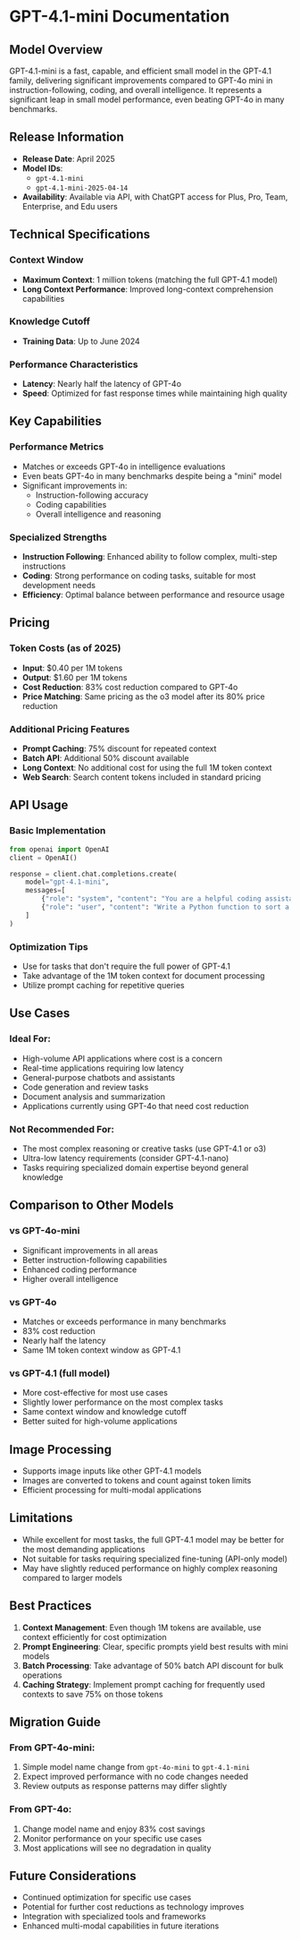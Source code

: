 # GPT-4.1-mini Documentation

## Model Overview

GPT-4.1-mini is a fast, capable, and efficient small model in the GPT-4.1 family, delivering significant improvements compared to GPT-4o mini in instruction-following, coding, and overall intelligence. It represents a significant leap in small model performance, even beating GPT-4o in many benchmarks.

## Release Information

- **Release Date**: April 2025
- **Model IDs**: 
  - `gpt-4.1-mini`
  - `gpt-4.1-mini-2025-04-14`
- **Availability**: Available via API, with ChatGPT access for Plus, Pro, Team, Enterprise, and Edu users

## Technical Specifications

### Context Window
- **Maximum Context**: 1 million tokens (matching the full GPT-4.1 model)
- **Long Context Performance**: Improved long-context comprehension capabilities

### Knowledge Cutoff
- **Training Data**: Up to June 2024

### Performance Characteristics
- **Latency**: Nearly half the latency of GPT-4o
- **Speed**: Optimized for fast response times while maintaining high quality

## Key Capabilities

### Performance Metrics
- Matches or exceeds GPT-4o in intelligence evaluations
- Even beats GPT-4o in many benchmarks despite being a "mini" model
- Significant improvements in:
  - Instruction-following accuracy
  - Coding capabilities
  - Overall intelligence and reasoning

### Specialized Strengths
- **Instruction Following**: Enhanced ability to follow complex, multi-step instructions
- **Coding**: Strong performance on coding tasks, suitable for most development needs
- **Efficiency**: Optimal balance between performance and resource usage

## Pricing

### Token Costs (as of 2025)
- **Input**: $0.40 per 1M tokens
- **Output**: $1.60 per 1M tokens
- **Cost Reduction**: 83% cost reduction compared to GPT-4o
- **Price Matching**: Same pricing as the o3 model after its 80% price reduction

### Additional Pricing Features
- **Prompt Caching**: 75% discount for repeated context
- **Batch API**: Additional 50% discount available
- **Long Context**: No additional cost for using the full 1M token context
- **Web Search**: Search content tokens included in standard pricing

## API Usage

### Basic Implementation
```python
from openai import OpenAI
client = OpenAI()

response = client.chat.completions.create(
    model="gpt-4.1-mini",
    messages=[
        {"role": "system", "content": "You are a helpful coding assistant."},
        {"role": "user", "content": "Write a Python function to sort a list."}
    ]
)
```

### Optimization Tips
- Use for tasks that don't require the full power of GPT-4.1
- Take advantage of the 1M token context for document processing
- Utilize prompt caching for repetitive queries

## Use Cases

### Ideal For:
- High-volume API applications where cost is a concern
- Real-time applications requiring low latency
- General-purpose chatbots and assistants
- Code generation and review tasks
- Document analysis and summarization
- Applications currently using GPT-4o that need cost reduction

### Not Recommended For:
- The most complex reasoning or creative tasks (use GPT-4.1 or o3)
- Ultra-low latency requirements (consider GPT-4.1-nano)
- Tasks requiring specialized domain expertise beyond general knowledge

## Comparison to Other Models

### vs GPT-4o-mini
- Significant improvements in all areas
- Better instruction-following capabilities
- Enhanced coding performance
- Higher overall intelligence

### vs GPT-4o
- Matches or exceeds performance in many benchmarks
- 83% cost reduction
- Nearly half the latency
- Same 1M token context window as GPT-4.1

### vs GPT-4.1 (full model)
- More cost-effective for most use cases
- Slightly lower performance on the most complex tasks
- Same context window and knowledge cutoff
- Better suited for high-volume applications

## Image Processing

- Supports image inputs like other GPT-4.1 models
- Images are converted to tokens and count against token limits
- Efficient processing for multi-modal applications

## Limitations

- While excellent for most tasks, the full GPT-4.1 model may be better for the most demanding applications
- Not suitable for tasks requiring specialized fine-tuning (API-only model)
- May have slightly reduced performance on highly complex reasoning compared to larger models

## Best Practices

1. **Context Management**: Even though 1M tokens are available, use context efficiently for cost optimization
2. **Prompt Engineering**: Clear, specific prompts yield best results with mini models
3. **Batch Processing**: Take advantage of 50% batch API discount for bulk operations
4. **Caching Strategy**: Implement prompt caching for frequently used contexts to save 75% on those tokens

## Migration Guide

### From GPT-4o-mini:
1. Simple model name change from `gpt-4o-mini` to `gpt-4.1-mini`
2. Expect improved performance with no code changes needed
3. Review outputs as response patterns may differ slightly

### From GPT-4o:
1. Change model name and enjoy 83% cost savings
2. Monitor performance on your specific use cases
3. Most applications will see no degradation in quality

## Future Considerations

- Continued optimization for specific use cases
- Potential for further cost reductions as technology improves
- Integration with specialized tools and frameworks
- Enhanced multi-modal capabilities in future iterations